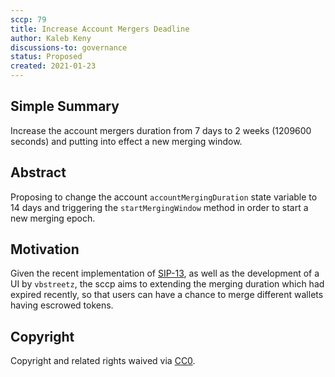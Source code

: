 ```yaml
---
sccp: 79
title: Increase Account Mergers Deadline 
author: Kaleb Keny
discussions-to: governance
status: Proposed
created: 2021-01-23
---
```


<!--You can leave these HTML comments in your merged SCCP and delete the visible duplicate text guides, they will not appear and may be helpful to refer to if you edit it again. This is the suggested template for new SCCPs. Note that an SCCP number will be assigned by an editor. When opening a pull request to submit your SCCP, please use an abbreviated title in the filename, `sccp-draft_title_abbrev.md`. The title should be 44 characters or less.-->

## Simple Summary

<!--"If you can't explain it simply, you don't understand it well enough." Provide a simplified and layman-accessible explanation of the SCCP.-->

Increase the account mergers duration from 7 days to 2 weeks (1209600 seconds) and putting into effect a new merging window.

## Abstract

<!--A short (~200 word) description of the variable change proposed.-->

Proposing to change the account `accountMergingDuration` state variable to 14 days and triggering the `startMergingWindow` method in order to start a new merging epoch.

## Motivation

<!--The motivation is critical for SCCPs that want to update variables within Synthetix. It should clearly explain why the existing variable is not incentive aligned. SCCP submissions without sufficient motivation may be rejected outright.-->

Given the recent implementation of [SIP-13](https://sips.synthetix.io/sips/sip-13), as well as the development of a UI by `vbstreetz`, the sccp aims to extending the merging duration which had expired recently, so that users can have a chance to merge different wallets having escrowed tokens.


## Copyright

Copyright and related rights waived via [CC0](https://creativecommons.org/publicdomain/zero/1.0/).
